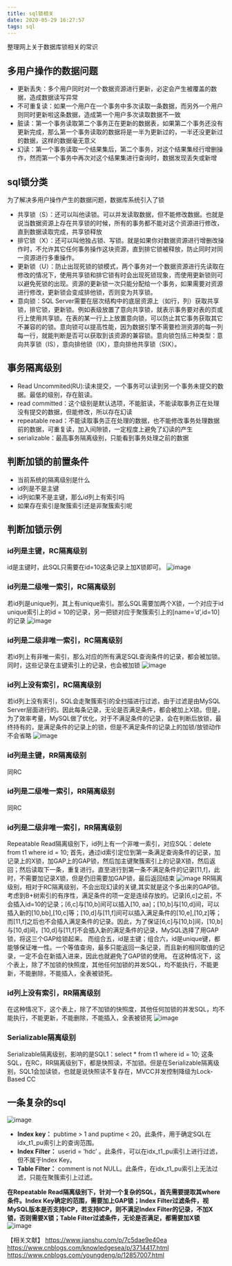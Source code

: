 ```yaml
---
title: sql锁相关
date: 2020-05-29 16:27:57
tags: sql
---
```


整理网上关于数据库锁相关的常识
<!--more-->

## 多用户操作的数据问题
*	更新丢失：多个用户同时对一个数据资源进行更新，必定会产生被覆盖的数据，造成数据读写异常
*	不可重复读：如果一个用户在一个事务中多次读取一条数据，而另外一个用户则同时更新啦这条数据，造成第一个用户多次读取数据不一致
*	脏读：第一个事务读取第二个事务正在更新的数据表，如果第二个事务还没有更新完成，那么第一个事务读取的数据将是一半为更新过的，一半还没更新过的数据，这样的数据毫无意义
*	幻读：第一个事务读取一个结果集后，第二个事务，对这个结果集经行增删操作，然而第一个事务中再次对这个结果集进行查询时，数据发现丢失或新增

## sql锁分类
为了解决多用户操作产生的数据问题，数据库系统引入了锁
*	共享锁（S）：还可以叫他读锁。可以并发读取数据，但不能修改数据。也就是说当数据资源上存在共享锁的时候，所有的事务都不能对这个资源进行修改，直到数据读取完成，共享锁释放
*	排它锁（X）：还可以叫他独占锁、写锁。就是如果你对数据资源进行增删改操作时，不允许其它任何事务操作这块资源，直到排它锁被释放，防止同时对同一资源进行多重操作。
*	更新锁（U）：防止出现死锁的锁模式，两个事务对一个数据资源进行先读取在修改的情况下，使用共享锁和排它锁有时会出现死锁现象，而使用更新锁则可以避免死锁的出现。资源的更新锁一次只能分配给一个事务，如果需要对资源进行修改，更新锁会变成排他锁，否则变为共享锁。
*	意向锁：SQL Server需要在层次结构中的底层资源上（如行，列）获取共享锁，排它锁，更新锁。例如表级放置了意向共享锁，就表示事务要对表的页或行上使用共享锁。在表的某一行上上放置意向锁，可以防止其它事务获取其它不兼容的的锁。意向锁可以提高性能，因为数据引擎不需要检测资源的每一列每一行，就能判断是否可以获取到该资源的兼容锁。意向锁包括三种类型：意向共享锁（IS），意向排他锁（IX），意向排他共享锁（SIX）。

## 事务隔离级别
*	Read Uncommited(RU):读未提交，一个事务可以读到另一个事务未提交的数据。最低的级别，存在脏读。
*	read committed：这个级别是默认选项，不能脏读，不能读取事务正在处理没有提交的数据，但能修改，所以存在幻读
*	repeatable read：不能读取事务正在处理的数据，也不能修改事务处理数据前的数据，可重复读，加入间隙锁，一定程度上避免了幻读的产生
*	serializable：最高事务隔离级别，只能看到事务处理之前的数据

## 判断加锁的前置条件
*	当前系统的隔离级别是什么
*	id列是不是主键
*	id列如果不是主键，那么id列上有索引吗
*	如果存在索引是聚簇索引还是非聚簇索引呢

## 判断加锁示例
### id列是主键，RC隔离级别
id是主键时，此SQL只需要在id=10这条记录上加X锁即可。
![image](/asset/article/20200601/1.png)
### id列是二级唯一索引，RC隔离级别
若id列是unique列，其上有unique索引。那么SQL需要加两个X锁，一个对应于id unique索引上的id = 10的记录，另一把锁对应于聚簇索引上的[name=’d’,id=10]的记录
![image](/asset/article/20200601/2.png)
### id列是二级非唯一索引，RC隔离级别
若id列上有非唯一索引，那么对应的所有满足SQL查询条件的记录，都会被加锁。同时，这些记录在主键索引上的记录，也会被加锁
![image](/asset/article/20200601/3.png)
### id列上没有索引，RC隔离级别
若id列上没有索引，SQL会走聚簇索引的全扫描进行过滤，由于过滤是由MySQL Server层面进行的。因此每条记录，无论是否满足条件，都会被加上X锁。但是，为了效率考量，MySQL做了优化，对于不满足条件的记录，会在判断后放锁，最终持有的，是满足条件的记录上的锁，但是不满足条件的记录上的加锁/放锁动作不会省略
![image](/asset/article/20200601/4.png)
### id列是主键，RR隔离级别
同RC
### id列是二级唯一索引，RR隔离级别
同RC
### id列是二级非唯一索引，RR隔离级别
Repeatable Read隔离级别下，id列上有一个非唯一索引，对应SQL：delete from t1 where id = 10; 首先，通过id索引定位到第一条满足查询条件的记录，加记录上的X锁，加GAP上的GAP锁，然后加主键聚簇索引上的记录X锁，然后返回；然后读取下一条，重复进行。直至进行到第一条不满足条件的记录[11,f]，此时，不需要加记录X锁，但是仍旧需要加GAP锁，最后返回结束
![image](/asset/article/20200601/5.png)
RR隔离级别，相对于RC隔离级别，不会出现幻读的关键,其实就是这个多出来的GAP锁。
考虑到B+树索引的有序性，满足条件的项一定是连续存放的。记录[6,c]之前，不会插入id=10的记录；[6,c]与[10,b]间可以插入[10, aa]；[10,b]与[10,d]间，可以插入新的[10,bb],[10,c]等；[10,d]与[11,f]间可以插入满足条件的[10,e],[10,z]等；而[11,f]之后也不会插入满足条件的记录。因此，为了保证[6,c]与[10,b]间，[10,b]与[10,d]间，[10,d]与[11,f]不会插入新的满足条件的记录，MySQL选择了用GAP锁，将这三个GAP给锁起来。
而组合五，id是主键；组合六，id是unique键，都能够保证唯一性。一个等值查询，最多只能返回一条记录，而且新的相同取值的记录，一定不会在新插入进来，因此也就避免了GAP锁的使用。
在这种情况下，这个表上，除了不加锁的快照度，其他任何加锁的并发SQL，均不能执行，不能更新，不能删除，不能插入，全表被锁死。
### id列上没有索引，RR隔离级别
在这种情况下，这个表上，除了不加锁的快照度，其他任何加锁的并发SQL，均不能执行，不能更新，不能删除，不能插入，全表被锁死
![image](/asset/article/20200601/6.png)
### Serializable隔离级别
Serializable隔离级别，影响的是SQL1：select * from t1 where id = 10; 这条SQL，在RC，RR隔离级别下，都是快照读，不加锁。但是在Serializable隔离级别，SQL1会加读锁，也就是说快照读不复存在，MVCC并发控制降级为Lock-Based CC

## 一条复杂的sql

![image](/asset/article/20200601/7.png)
*	**Index key：** pubtime > 1 and puptime < 20。此条件，用于确定SQL在idx_t1_pu索引上的查询范围。
*	**Index Filter：** userid = ‘hdc’ 。此条件，可以在idx_t1_pu索引上进行过滤，但不属于Index Key。
*	**Table Filter：** comment is not NULL。此条件，在idx_t1_pu索引上无法过滤，只能在聚簇索引上过滤。

**在Repeatable Read隔离级别下，针对一个复杂的SQL，首先需要提取其where条件。Index Key确定的范围，需要加上GAP锁；Index Filter过滤条件，视MySQL版本是否支持ICP，若支持ICP，则不满足Index Filter的记录，不加X锁，否则需要X锁；Table Filter过滤条件，无论是否满足，都需要加X锁**
![image](/asset/article/20200601/8.png)


【相关文献】
https://www.jianshu.com/p/7c5dae9e40ea 
https://www.cnblogs.com/knowledgesea/p/3714417.html
https://www.cnblogs.com/youngdeng/p/12857007.html